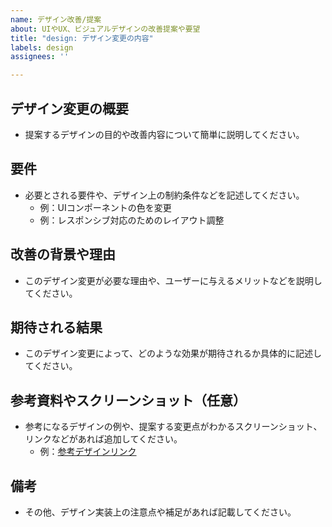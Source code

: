 ```yaml
---
name: デザイン改善/提案
about: UIやUX、ビジュアルデザインの改善提案や要望
title: "design: デザイン変更の内容"
labels: design
assignees: ''

---
```


## デザイン変更の概要
- 提案するデザインの目的や改善内容について簡単に説明してください。

## 要件
- 必要とされる要件や、デザイン上の制約条件などを記述してください。
  - 例：UIコンポーネントの色を変更
  - 例：レスポンシブ対応のためのレイアウト調整

## 改善の背景や理由
- このデザイン変更が必要な理由や、ユーザーに与えるメリットなどを説明してください。

## 期待される結果
- このデザイン変更によって、どのような効果が期待されるか具体的に記述してください。

## 参考資料やスクリーンショット（任意）
- 参考になるデザインの例や、提案する変更点がわかるスクリーンショット、リンクなどがあれば追加してください。
  - 例：[参考デザインリンク](https://example.com)

## 備考
- その他、デザイン実装上の注意点や補足があれば記載してください。
